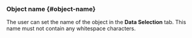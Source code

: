 ### Object name {#object-name}

The user can set the name of the object in the **Data Selection** tab. This name must not contain any whitespace characters.